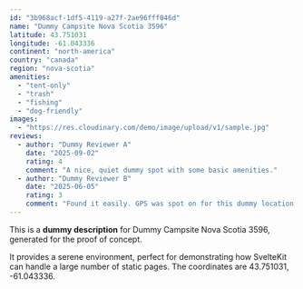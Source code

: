 ```yaml
---
id: "3b968acf-1df5-4119-a27f-2ae96fff046d"
name: "Dummy Campsite Nova Scotia 3596"
latitude: 43.751031
longitude: -61.043336
continent: "north-america"
country: "canada"
region: "nova-scotia"
amenities:
  - "tent-only"
  - "trash"
  - "fishing"
  - "dog-friendly"
images:
  - "https://res.cloudinary.com/demo/image/upload/v1/sample.jpg"
reviews:
  - author: "Dummy Reviewer A"
    date: "2025-09-02"
    rating: 4
    comment: "A nice, quiet dummy spot with some basic amenities."
  - author: "Dummy Reviewer B"
    date: "2025-06-05"
    rating: 3
    comment: "Found it easily. GPS was spot on for this dummy location."
---
```


This is a **dummy description** for Dummy Campsite Nova Scotia 3596, generated for the proof of concept.

It provides a serene environment, perfect for demonstrating how SvelteKit can handle a large number of static pages. The coordinates are 43.751031, -61.043336.
